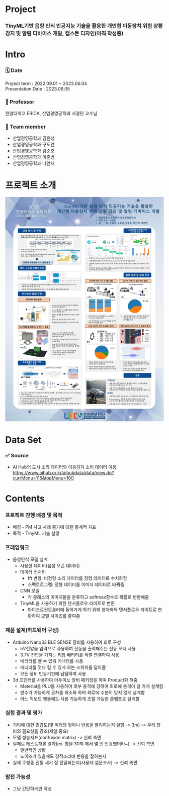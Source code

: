 # Project
### TinyML기반 음향 인식 인공지능 기술을 활용한 개인형 이동장치 위험 상황 감지 및 알림 디바이스 개발, 캡스톤 디자인(아직 작성중)
 
# Intro 
### 🗓️ Date 
Project term : 2022.09.01 ~ 2023.06.04 </br>
Presentation Date : 2023.06.05 </br>
### :man: Professor 
  한양대학교 ERICA, 산업경영공학과 서경민 교수님 
### 👥 Team member 
  * 산업경영공학과 김윤성
  * 산업경영공학과 구도연
  * 산업경영공학과 김준호
  * 산업경영공학과 이준범
  * 산업경영공학과 나인재

# 프로젝트 소개

<img src="./image/캡스톤 판넬 최종본_1.jpg">


# Data Set 
### ✅ Source 
- AI Hub의 도시 소리 데이터와 이동감지 소리 데이터 이용 <br>
https://www.aihub.or.kr/aihubdata/data/view.do?currMenu=115&topMenu=100 <br/>

# Contents 

### 프로젝트 진행 배경 및 목적
- 배경   - PM 사고 사례 증가에 대한 통계적 지표
- 목적   - TinyML 기술 설명

### 프레임워크

- 음성인식 모델 설계
  - 사용한 데이터(음성 오픈 데이터)
  - 데이터 전처리
    - fft 변형: 비정형 소리 데이터를 정형 데이터로 수치화함
    - 스펙트로그램: 정형 데이터를 이미지 데이터로 바꿔줌
  - CNN 모델
    - 각 클래스의 이미지들을 분류하고 softmax함수로 확률로 반환해줌
  - TinyML을 사용하기 위한 텐서플로우 라이트로 변환
    - 마이크로컨트롤러에 들어가게 하기 위해 양자화와 텐서플로우 라이트로 변환하여 모델 사이즈를 줄여줌

### 제품 설계(하드웨어 구성)
  - Arduino Nano33 BLE SENSE 장비를 사용하여 회로 구성
    - 5V전압을 입력으로 사용하여 진동을 출력해주는 진동 모터 사용
    - 3.7V 전압을 가지는 리튬 배터리를 직렬 연결하여 사용
    - 배터리를 뺄 수 있게 커넥터를 사용
    - 배터리를 껏다 킬 수 있게 하는 스위치를 달아줌
    - 모든 장비 만능기판에 납땜하여 사용
  - 3d 프린터를 사용하여 아두이노 장비 패키징을 하여 Product화 해줌
    - Material을 PLU를 사용하여 외부 충격에 강하여 회로에 충격이 덜 가게 설계함
    - 방수가 가능하게 공차를 최소화 하여 회로에 수분이 닫지 않게 설계함
    - 어느 킥보드 핸들에도 사용 가능하게 조절 가능한 클램프로 설계함

### 실험 결과 및 평가
  - 거리에 대한 민감도(몇 미터당 얼마나 반응을 빨리하는지 실험 -> 3m) -> 우리 장비의 필요성을 강조(제일 중요)
  - 모델 성능지표(confusion matrix) -> 신뢰 측면
  - 실제로 테스트해본 결과(ex. 빵을 30회 해서 몇 번 반응했더라~) -> 신뢰 측면
    - 일반적인 상황
    - 노이즈가 있을때도 경적소리에 반응을 잘하는지
  - 실제 주행중 진동 세기 잘 전달되는지(사용자 설문조사) -> 신뢰 측면

### 발전 가능성
  - 그냥 간단하게만 작성
